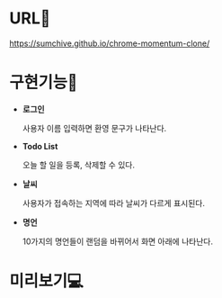 # URL🔗
<https://sumchive.github.io/chrome-momentum-clone/>

# 구현기능🧠
+ **로그인**

   사용자 이름 입력하면 환영 문구가 나타난다.
+ **Todo List**

   오늘 할 일을 등록, 삭제할 수 있다.
+ **날씨**

  사용자가 접속하는 지역에 따라 날씨가 다르게 표시된다.
+ **명언**

  10가지의 명언들이 랜덤을 바뀌어서 화면 아래에 나타난다.

# 미리보기💻
